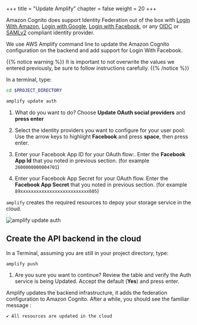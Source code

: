 +++
title = "Update Amplify"
chapter = false
weight = 20
+++

Amazon Cognito does support Identity Federation out of the box with [Login With Amazon](https://login.amazon.com/), [Login with Google](https://developers.google.com/identity/sign-in/web/sign-in), [Login with Facebook](https://developers.facebook.com/docs/facebook-login/), or any [OIDC](https://openid.net/connect/) or [SAMLv2](https://en.wikipedia.org/wiki/SAML_2.0) compliant identity provider.  

We use AWS Amplify command line to update the Amazon Cognito configuration on the backend and add support for Login With Facebook.

{{% notice warning %}}
It is important to not overwrite the values we entered previously, be sure to follow instructions carefully.
{{% /notice %}}

In a terminal, type:

```bash
cd $PROJECT_DIRECTORY

amplify update auth
```

1. What do you want to do? Choose **Update OAuth social providers** and **press enter** 

1. Select the identity providers you want to configure for your user pool:  Use the arrow keys to highlight **Facebook** and press **space**, then press enter.

1. Enter your Facebook App ID for your OAuth flow:.  Enter the **Facebook App Id** that you noted in previous section. (for example `2600000000004701`)

1. Enter your Facebook App Secret for your OAuth flow. Enter the **Facebook App Secret** that you noted in previous section. (for example `89xxxxxxxxxxxxxxxxxxxxxxxxxx605`)

`amplify` creates the required resources to depoy your storage service in the cloud.

![amplify update auth](/images/70-20-amplify-1.png)

## Create the API backend in the cloud

In a Terminal, assuming you are still in your project directory, type:

```bash
amplify push
```

1. Are you sure you want to continue? Review the table and verify the Auth service is being Updated.  Accept the default (**Yes**) and press enter.

Amplify updates the backend infrastructure, it adds the federation configuration to Amazon Cognito.  After a while, you should see the familiar message :

```text
✔ All resources are updated in the cloud
```

